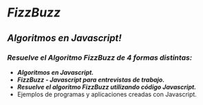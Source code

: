 # **_FizzBuzz_**

## **_Algoritmos en Javascript!_**

### **_Resuelve el Algoritmo FizzBuzz de 4 formas distintas:_**

- **_Algoritmos en Javascript._**
- **_FizzBuzz - Javascript para entrevistas de trabajo._**
- **_Resuelve el algoritmo FizzBuzz utilizando código Javascript._**
- Ejemplos de programas y aplicaciones creadas con Javascript.
